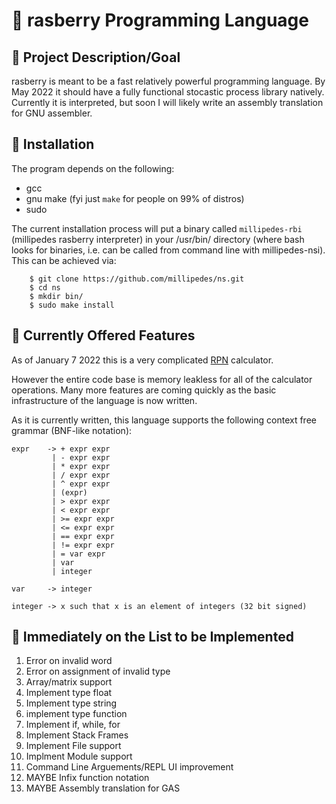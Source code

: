 # :strawberry: rasberry Programming Language
## :dart: Project Description/Goal
rasberry is meant to be a fast relatively powerful programming language.  By
May 2022 it should have a fully functional stocastic process library natively.
Currently it is interpreted, but soon I will likely write an assembly
translation for GNU assembler.

## :floppy_disk: Installation
The program depends on the following:
- gcc
- gnu make (fyi just `make` for people on 99% of distros)
- sudo

The current installation process will put a binary called `millipedes-rbi`
(millipedes rasberry interpreter) in your /usr/bin/ directory (where bash looks
for binaries, i.e. can be called from command line with millipedes-nsi).  This
can be achieved via:
```
    $ git clone https://github.com/millipedes/ns.git
    $ cd ns
    $ mkdir bin/
    $ sudo make install
```

## :star2: Currently Offered Features
As of January 7 2022 this is a very complicated [RPN](https://en.wikipedia.org/wiki/Reverse_Polish_notation)
calculator.

However the entire code base is memory leakless for all of the calculator
operations.  Many more features are coming quickly as the basic infrastructure
of the language is now written.

As it is currently written, this language supports the following context free
grammar (BNF-like notation):
```
expr    -> + expr expr
         | - expr expr
         | * expr expr
         | / expr expr
         | ^ expr expr
         | (expr)
         | > expr expr
         | < expr expr
         | >= expr expr
         | <= expr expr
         | == expr expr
         | != expr expr
         | = var expr
         | var
         | integer

var     -> integer

integer -> x such that x is an element of integers (32 bit signed)
```

## :scroll: Immediately on the List to be Implemented
1) Error on invalid word
2) Error on assignment of invalid type
3) Array/matrix support
4) Implement type float
5) Implement type string
6) implement type function
7) Implement if, while, for
8) Implement Stack Frames
9) Implement File support
10) Implment Module support
11) Command Line Arguements/REPL UI improvement
12) MAYBE Infix function notation
13) MAYBE Assembly translation for GAS 
